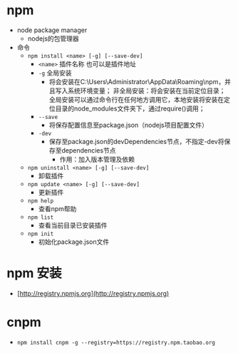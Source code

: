 # npm
- node package manager
    * nodejs的包管理器
- 命令
    * `npm install <name> [-g] [--save-dev]`
        - `<name>` 插件名称 也可以是插件地址
        - `-g` 全局安装
            * 将会安装在C:\Users\Administrator\AppData\Roaming\npm，并且写入系统环境变量；  非全局安装：将会安装在当前定位目录；  全局安装可以通过命令行在任何地方调用它，本地安装将安装在定位目录的node_modules文件夹下，通过require()调用；
        - `--save`
            * 将保存配置信息至package.json（nodejs项目配置文件）
        - `-dev`
            * 保存至package.json的devDependencies节点，不指定-dev将保存至dependencies节点
                * 作用：加入版本管理及依赖
    * `npm uninstall <name> [-g] [--save-dev]`
        - 卸载插件
    * `npm update <name> [-g] [--save-dev]`
        - 更新插件
    * `npm help`
        - 查看npm帮助
    * `npm list`
        - 查看当前目录已安装插件
    * `npm init`
        - 初始化package.json文件

# npm 安装
- [http://registry.npmjs.org](http://registry.npmjs.org)

# cnpm
- `npm install cnpm -g --registry=https://registry.npm.taobao.org`
